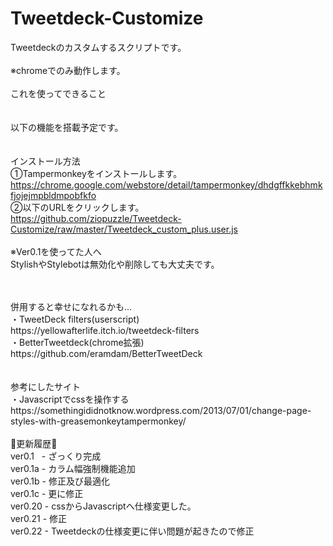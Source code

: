 # Tweetdeck-Customize
Tweetdeckのカスタムするスクリプトです。<br>
<br>
※chromeでのみ動作します。<br>
<br>
これを使ってできること<br>
<br>
<br>
以下の機能を搭載予定です。<br>
<br>
<br>
インストール方法<br>
①Tampermonkeyをインストールします。<br>
https://chrome.google.com/webstore/detail/tampermonkey/dhdgffkkebhmkfjojejmpbldmpobfkfo<br>
②以下のURLをクリックします。<br>
https://github.com/ziopuzzle/Tweetdeck-Customize/raw/master/Tweetdeck_custom_plus.user.js<br>
<br>
※Ver0.1を使ってた人へ<br>
StylishやStylebotは無効化や削除しても大丈夫です。<br>
<br>
<!--
<a rel="license" href="http://creativecommons.org/licenses/by-nc-sa/4.0/"><img alt="クリエイティブ・コモンズ・ライセンス" style="border-width:0" src="https://i.creativecommons.org/l/by-nc-sa/4.0/88x31.png" /></a><br>
-->
<br>
併用すると幸せになれるかも...<br>
・TweetDeck filters(userscript)<br>
https://yellowafterlife.itch.io/tweetdeck-filters<br>
・BetterTweetdeck(chrome拡張)<br>
https://github.com/eramdam/BetterTweetDeck<br>
<br>
<br>
参考にしたサイト<br>
・Javascriptでcssを操作する<br>
https://somethingididnotknow.wordpress.com/2013/07/01/change-page-styles-with-greasemonkeytampermonkey/<br>
<br>
🔨更新履歴🔨<br>
ver0.1   - ざっくり完成<br>
ver0.1a  - カラム幅強制機能追加<br>
ver0.1b  - 修正及び最適化<br>
ver0.1c  - 更に修正<br>
ver0.20 - cssからJavascriptへ仕様変更した。<br>
ver0.21 - 修正<br>
ver0.22 - Tweetdeckの仕様変更に伴い問題が起きたので修正<br>

